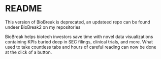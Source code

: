 # README

This version of BioBreak is deprecated, an updateed repo can be found undeer BioBreak2 on my repositories

BioBreak helps biotech investors save time with novel data visualizations containing KPIs buried deep in SEC filings, clinical trials, and more. What used to take countless tabs and hours of careful reading can now be done at the click of a button.
